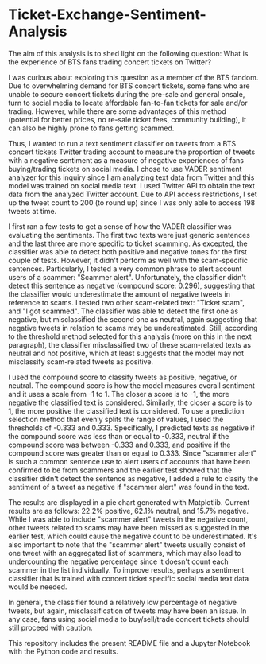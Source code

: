 # Ticket-Exchange-Sentiment-Analysis
The aim of this analysis is to shed light on the following question: What is the experience of BTS fans trading concert tickets on Twitter?

I was curious about exploring this question as a member of the BTS fandom. Due to overwhelming demand for BTS concert tickets, some fans who are unable to secure concert tickets during the pre-sale and general onsale, turn to social media to locate affordable fan-to-fan tickets for sale and/or trading. However, while there are some advantages of this method (potential for better prices, no re-sale ticket fees, community building), it can also be highly prone to fans getting scammed.

Thus, I wanted to run a text sentiment classifier on tweets from a BTS concert tickets Twitter trading account to measure the proportion of tweets with a negative sentiment as a measure of negative experiences of fans buying/trading tickets on social media. I chose to use VADER sentiment analyzer for this inquiry since I am analyzing text data from Twitter and this model was trained on social media text. I used Twitter API to obtain the text data from the analyzed Twitter account. Due to API access restrictions, I set up the tweet count to 200 (to round up) since I was only able to access 198 tweets at time. 

I first ran a few tests to get a sense of how the VADER classifier was evaluating the sentiments. The first two texts were just generic sentences and the last three are more specific to ticket scamming. As excepted, the classifier was able to detect both positive and negative tones for the first couple of tests. However, it didn't perform as well with the scam-specific sentences. Particularly, I tested a very common phrase to alert account users of a scammer: "Scammer alert". Unfortunately, the classifier didn't detect this sentence as negative (compound score: 0.296), suggesting that the classifier would underestimate the amount of negative tweets in reference to scams. I tested two other scam-related text: "Ticket scam", and "I got scammed". The classifier was able to detect the first one as negative, but misclassified the second one as neutral, again suggesting that negative tweets in relation to scams may be underestimated. Still, according to the threshold method selected for this analysis (more on this in the next paragraph), the classifier misclassified two of these scam-related texts as neutral and not positive, which at least suggests that the model may not misclassify scam-related tweets as positive.

I used the compound score to classify tweets as positive, negative, or neutral. The compound score is how the model measures overall sentiment and it uses a scale from -1 to 1. The closer a score is to -1, the more negative the classified text is considered. Similarly, the closer a score is to 1, the more positive the classified text is considered. To use a prediction selection method that evenly splits the range of values, I used the thresholds of -0.333 and 0.333. Specifically, I predicted texts as negative if the compound score was less than or equal to -0.333, neutral if the compound score was between -0.333 and 0.333, and positive if the compound score was greater than or equal to 0.333. Since "scammer alert" is such a common sentence use to alert users of accounts that have been confirmed to be from scammers and the earlier test showed that the classifier didn't detect the sentence as negative, I added a rule to clasify the sentiment of a tweet as negative if "scammer alert" was found in the text.

The results are displayed in a pie chart generated with Matplotlib. Current results are as follows: 22.2% positive, 62.1% neutral, and 15.7% negative. While I was able to include "scammer alert" tweets in the negative count, other tweets related to scams may have been missed as suggested in the earlier test, which could cause the negative count to be underestimated. It's also important to note that the "scammer alert" tweets usually consist of one tweet with an aggregated list of scammers, which may also lead to undercounting the negative percentage since it doesn't count each scammer in the list individually. To improve results, perhaps a sentiment classifier that is trained with concert ticket specific social media text data would be needed.
 
In general, the classifier found a relatively low percentage of negative tweets, but again, misclassification of tweets may have been an issue. In any case, fans using social media to buy/sell/trade concert tickets should still proceed with caution. 

This repository includes the present README file and a Jupyter Notebook with the Python code and results.
